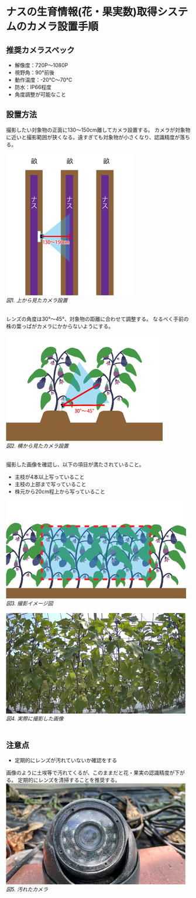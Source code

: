 <link href="style.css" rel="stylesheet"></link>

# ナスの生育情報(花・果実数)取得システムのカメラ設置手順


## 推奨カメラスペック
<div class="md-img-left"></div>
<!-- 
<span>
    <img class="camera" src="img/camera-image.png" width="250px">
</span>
<span> -->
<div>

* 解像度：720P〜1080P
* 視野角：90°前後
* 動作温度：-20℃〜70℃
* 防水：IP66程度
* 角度調整が可能なこと
</div>

## 設置方法
撮影したい対象物の正面に130〜150cm離してカメラ設置する。
カメラが対象物に近いと撮影範囲が狭くなる。遠すぎても対象物が小さくなり、認識精度が落ちる。

<img src="img/eggplant1.png">
<br>
<em>図1. 上から見たカメラ設置</em>
<br>
</br>

レンズの角度は30°〜45°、対象物の距離に合わせて調整する。
なるべく手前の株の葉っぱがカメラにかからないようにする。

<img src="img/eggplant2.png" >
<br>
<em>図2. 横から見たカメラ設置</em>
<br>
<br>

撮影した画像を確認し、以下の項目が満たされていること。
* 主枝が4本以上写っていること
* 主枝の上部まで写っていること
* 株元から20cm程上から写っていること

<img src="img/eggplant3.png" >
<br>
<em>図3. 撮影イメージ図</em>
<br>
<br>

<img width="490px" src="img/eggplant4.jpg" >
<br>
<em>図4. 実際に撮影した画像</em>
<br>
<br>

## 注意点
* 定期的にレンズが汚れていないか確認をする

画像のように土埃等で汚れてくるが、このままだと花・果実の認識精度が下がる。
定期的にレンズを清掃することを推奨する。
<img width="490px" src="img/camera1.jpg" >
<em>図5. 汚れたカメラ</em>
<br>
<br>